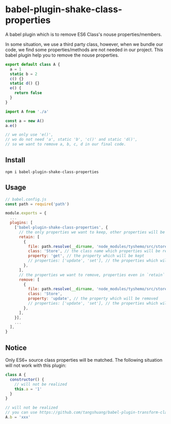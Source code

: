 # babel-plugin-shake-class-properties

A babel plugin which is to remove ES6 Class's nouse properties/members.

In some situation, we use a third party class, however, when we bundle our code, we find some properties/methods are not needed in our project.
This babel plugin help you to remove the nouse properties.

```js
export default class A {
  a = 1
  static b = 2
  c() {}
  static d() {}
  e() {
    return false
  }
}
```

```js
import A from './a'

const a = new A()
a.e()

// we only use 'e()',
// wo do not need 'a', static 'b', 'c()' and static 'd()',
// so we want to remove a, b, c, d in our final code.
```

## Install

```
npm i babel-plugin-shake-class-properties
```

## Usage

```js
// babel.config.js
const path = require('path')

module.exports = {
  ...
  plugins: [
    ['babel-plugin-shake-class-properties', {
      // the only properties we want to keep, other properties will be removed
      retain: [
        {
          file: path.resolve(__dirname, 'node_modules/tyshemo/src/store.js'), // the file's absolute path to match
          class: 'Store', // the class name which properties will be removed from
          property: 'get', // the property which will be kept
          // properties: ['update', 'set'], // the properties which will be kept
        },
      ],
      // the properties we want to remove, properties even in `retain` will be removed
      remove: [
        {
          file: path.resolve(__dirname, 'node_modules/tyshemo/src/store.js'),
          class: 'Store',
          property: 'update', // the property which will be removed
          // properties: ['update', 'set'], // the properties which will be removed
        },
      ],
    }],
    ...
  ],
}
```

## Notice

Only ES6+ source class properties will be matched. The following situation will not work with this plugin:

```js
class A {
  constructor() {
    // will not be realized
    this.a = '1'
  }
}

// will not be realized
// you can use https://github.com/tangshuang/babel-plugin-transform-class-remove-static-properties to remove this
A.b = 'xxx'
```
